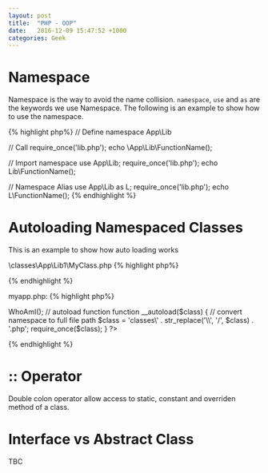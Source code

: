 ```yaml
---
layout: post
title:  "PHP - OOP"
date:   2016-12-09 15:47:52 +1000
categories: Geek
---
```


Namespace
=========
Namespace is the way to avoid the name collision. `namespace`, `use` and `as` are the keywords we use Namespace. The following is an example to show how to use the namespace. 

{% highlight php%}
// Define
namespace App\Lib

// Call
require_once('lib.php');
echo \App\Lib\FunctionName();

// Import namespace
use App\Lib;
require_once('lib.php');
echo Lib\FunctionName();

// Namespace Alias
use App\Lib as L;
require_once('lib.php');
echo L\FunctionName();
{% endhighlight %}

Autoloading Namespaced Classes
==============================
This is an example to show how auto loading works

\classes\App\Lib1\MyClass.php
{% highlight php%}
<?php
namespace App\Lib1;

class MyClass {
	public function WhoAmI() {
		return __METHOD__;
	}
}
?>
{% endhighlight %}

myapp.php:
{% highlight php%}
<?php
use App\Lib1\MyClass as MC;

$obj = new MC();
echo $obj->WhoAmI();

// autoload function
function __autoload($class) {

	// convert namespace to full file path
	$class = 'classes\' . str_replace('\\', '/', $class) . '.php';
	require_once($class);

}
?>
{% endhighlight %}

:: Operator
=====
Double colon operator allow access to static, constant and overriden method of a class.

Interface vs Abstract Class
===========================
TBC

